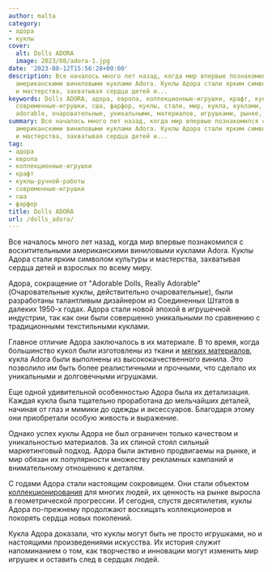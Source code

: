 ```yaml
---
author: malta
category:
- адора
- куклы
cover:
  alt: Dolls ADORA
  image: 2023/08/adora-1.jpg
date: '2023-08-12T15:56:28+00:00'
description: Все началось много лет назад, когда мир впервые познакомился с восхитительными
  американскими виниловыми куклами Adora. Куклы Адора стали ярким символом культуры
  и мастерства, захватывая сердца детей и...
keywords: Dolls ADORA, адора, европа, коллекционные-игрушки, крафт, куклы-ручной-работы,
  современные-игрушки, сша, фарфор, куклы, стали, мир, кукла, куклами, adora, сердца,
  adorable, очаровательные, уникальными, материалов, игрушками, рынке, людей
summary: Все началось много лет назад, когда мир впервые познакомился с восхитительными
  американскими виниловыми куклами Adora. Куклы Адора стали ярким символом культуры
  и мастерства, захватывая сердца детей и...
tag:
- адора
- европа
- коллекционные-игрушки
- крафт
- куклы-ручной-работы
- современные-игрушки
- сша
- фарфор
title: Dolls ADORA
url: /dolls_adora/
---
```


Все началось много лет назад, когда мир впервые познакомился с восхитительными американскими виниловыми куклами Adora. Куклы Адора стали ярким символом культуры и мастерства, захватывая сердца детей и взрослых по всему миру.

Адора, сокращение от "Adorable Dolls, Really Adorable" (Очаровательные куклы, действительно очаровательные), были разработаны талантливым дизайнером из Соединенных Штатов в далеких 1950-х годах. Адора стали новой эпохой в игрушечной индустрии, так как они были совершенно уникальными по сравнению с традиционными текстильными куклами.

Главное отличие Адора заключалось в их материале. В то время, когда большинство кукол были изготовлены из ткани и [мягких материалов](https://www.adora.ru/igrushki-vatnye/377/), кукла Adora были выполнены из высококачественного винила. Это позволило им быть более реалистичными и прочными, что сделало их уникальными и долговечными игрушками.

Еще одной удивительной особенностью Адора была их детализация. Каждая кукла была тщательно проработана до мельчайших деталей, начиная от глаз и мимики до одежды и аксессуаров. Благодаря этому они приобретали особую живость и выражение.

Однако успех куклы Адора не был ограничен только качеством и уникальностью материалов. За их спиной стоял сильный маркетинговый подход. Адора были активно продвигаемы на рынке, и мир обязан их популярности множеству рекламных кампаний и внимательному отношению к деталям.

С годами Адора стали настоящим сокровищем. Они стали объектом [коллекционирования](https://www.adora.ru/igrushki-farforovye/419/) для многих людей, их ценность на рынке выросла в геометрической прогрессии. И сегодня, спустя десятилетия, куклы Адора по-прежнему продолжают восхищать коллекционеров и покорять сердца новых поколений.

Кукла Адора доказали, что куклы могут быть не просто игрушками, но и настоящими произведениями искусства. Их история служит напоминанием о том, как творчество и инновации могут изменить мир игрушек и оставить след в сердцах людей.